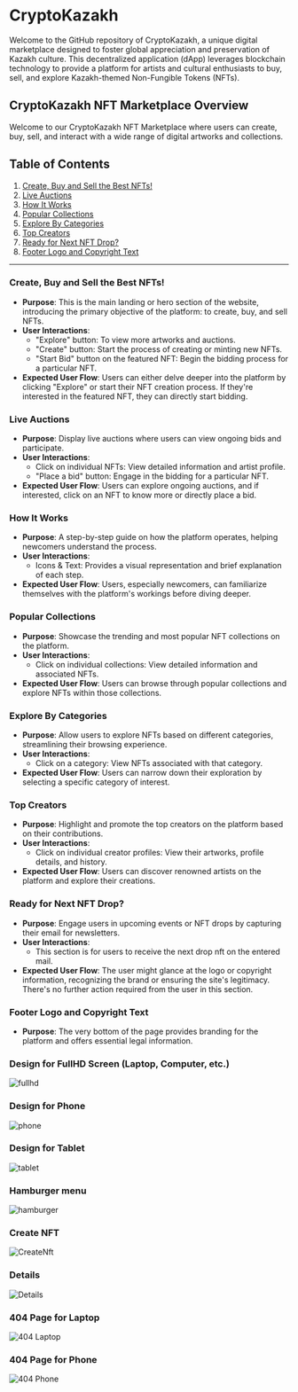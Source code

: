 # CryptoKazakh
Welcome to the GitHub repository of CryptoKazakh, a unique digital marketplace designed to foster global appreciation and preservation of Kazakh culture. This decentralized application (dApp) leverages blockchain technology to provide a platform for artists and cultural enthusiasts to buy, sell, and explore Kazakh-themed Non-Fungible Tokens (NFTs).

## CryptoKazakh NFT Marketplace Overview

Welcome to our CryptoKazakh NFT Marketplace where users can create, buy, sell, and interact with a wide range of digital artworks and collections.

## Table of Contents
1. [Create, Buy and Sell the Best NFTs!](#create-buy-and-sell-the-best-nfts)
2. [Live Auctions](#live-auctions)
3. [How It Works](#how-it-works)
4. [Popular Collections](#popular-collections)
5. [Explore By Categories](#explore-by-categories)
6. [Top Creators](#top-creators)
7. [Ready for Next NFT Drop?](#ready-for-next-nft-drop)
8. [Footer Logo and Copyright Text](#footer-logo-and-copyright-text)

---

### Create, Buy and Sell the Best NFTs!
- **Purpose**: This is the main landing or hero section of the website, introducing the primary objective of the platform: to create, buy, and sell NFTs.
- **User Interactions**: 
  - "Explore" button: To view more artworks and auctions.
  - "Create" button: Start the process of creating or minting new NFTs.
  - "Start Bid" button on the featured NFT: Begin the bidding process for a particular NFT.
- **Expected User Flow**: Users can either delve deeper into the platform by clicking "Explore" or start their NFT creation process. If they're interested in the featured NFT, they can directly start bidding.

### Live Auctions
- **Purpose**: Display live auctions where users can view ongoing bids and participate.
- **User Interactions**: 
  - Click on individual NFTs: View detailed information and artist profile.
  - "Place a bid" button: Engage in the bidding for a particular NFT.
- **Expected User Flow**: Users can explore ongoing auctions, and if interested, click on an NFT to know more or directly place a bid.

### How It Works
- **Purpose**: A step-by-step guide on how the platform operates, helping newcomers understand the process.
- **User Interactions**: 
  - Icons & Text: Provides a visual representation and brief explanation of each step.
- **Expected User Flow**: Users, especially newcomers, can familiarize themselves with the platform's workings before diving deeper.

### Popular Collections
- **Purpose**: Showcase the trending and most popular NFT collections on the platform.
- **User Interactions**: 
  - Click on individual collections: View detailed information and associated NFTs.
- **Expected User Flow**: Users can browse through popular collections and explore NFTs within those collections.

### Explore By Categories
- **Purpose**: Allow users to explore NFTs based on different categories, streamlining their browsing experience.
- **User Interactions**: 
  - Click on a category: View NFTs associated with that category.
- **Expected User Flow**: Users can narrow down their exploration by selecting a specific category of interest.

### Top Creators
- **Purpose**: Highlight and promote the top creators on the platform based on their contributions.
- **User Interactions**: 
  - Click on individual creator profiles: View their artworks, profile details, and history.
- **Expected User Flow**: Users can discover renowned artists on the platform and explore their creations.

### Ready for Next NFT Drop?
- **Purpose**: Engage users in upcoming events or NFT drops by capturing their email for newsletters.
- **User Interactions**: 
  - This section is for users to receive the next drop nft on the entered mail.
- **Expected User Flow**: The user might glance at the logo or copyright information, recognizing the brand or ensuring the site's legitimacy. There's no further action required from the user in this section.

### Footer Logo and Copyright Text
- **Purpose**: The very bottom of the page provides branding for the platform and offers essential legal information.

### Design for FullHD Screen (Laptop, Computer, etc.)
![fullhd](https://github.com/aBacoding/CryptoKazakh/assets/97093590/134fd87f-6d6c-4245-ade4-bfc77c13bc8f)

### Design for Phone
![phone](https://github.com/aBacoding/CryptoKazakh/assets/97093590/7c564874-cb18-4db6-b546-6ce75d2eab51)

### Design for Tablet
![tablet](https://github.com/aBacoding/CryptoKazakh/assets/97093590/e9360d12-2b09-4eac-a4b0-3c3eb3485381)

### Hamburger menu
![hamburger](https://github.com/aBacoding/CryptoKazakh/assets/97093590/67581647-3d1a-47ea-99d2-c5fddc185ab3)

### Create NFT
![CreateNft](https://github.com/aBacoding/CryptoKazakh/assets/97093590/7c340a5b-d4a4-47d6-8758-fb07a47f886d)

### Details
![Details](https://github.com/aBacoding/CryptoKazakh/assets/97093590/6d3956ea-5d67-4c80-bbcc-385929bee364)

### 404 Page for Laptop
![404 Laptop](https://github.com/aBacoding/CryptoKazakh/assets/97093590/56f2c8ac-e2fd-47c2-9242-3a0cd15b7412)

### 404 Page for Phone
![404 Phone](https://github.com/aBacoding/CryptoKazakh/assets/97093590/d67b55c3-4a71-44c6-bf9f-940715ea7abf)
